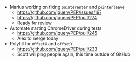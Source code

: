 * Marius working on fixing `pointerenter` and `pointerleave`
  * https://github.com/jquery/PEP/issues/197
  * https://github.com/jquery/PEP/pull/274
  * Ready for review
* Automate starting ChromeDriver during tests
  * https://github.com/jquery/PEP/pull/245
  * Alex to merge today
* Polyfill for `offsetX` and `offsetY`
  * https://github.com/jquery/PEP/pull/233
  * Scott will ping people again, this time outside of GitHub
